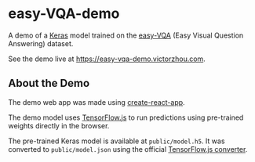 # easy-VQA-demo

A demo of a [Keras](https://keras.io/) model trained on the [easy-VQA](https://github.com/vzhou842/easy-VQA) (Easy Visual Question Answering) dataset.

See the demo live at https://easy-vqa-demo.victorzhou.com.

## About the Demo

The demo web app was made using [create-react-app](https://github.com/facebook/create-react-app).

The demo model uses [TensorFlow.js](https://www.tensorflow.org/js) to run predictions using pre-trained weights directly in the browser.

The pre-trained Keras model is available at `public/model.h5`. It was converted to `public/model.json` using the official [TensorFlow.js converter](https://www.tensorflow.org/js/guide/conversion).
